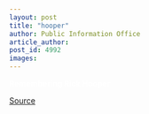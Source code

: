 ```yaml
---
layout: post
title: "hooper"
author: Public Information Office
article_author: 
post_id: 4992
images:
---
```


<b><font color="#FFFFFF">Remembering Rick Hooper</font></b>
<p><a href="http://www1.ucsc.edu/currents/03-04/08-18/hooper.html" title="Permalink to hooper">Source</a></p>
